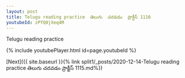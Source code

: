 ```yaml
---
layout: post
title: Telugu reading practice  తెలుగు  చదవడం  ప్రాక్టీస్ 1116
youtubeId: zPfQ0jXeq4M
---
```

 
 
Telugu reading practice
 
 
 
 
 


{% include youtubePlayer.html id=page.youtubeId %}
 
[Next]({{ site.baseurl }}{% link  split1/_posts/2020-12-14-Telugu reading practice  తెలుగు  చదవడం  ప్రాక్టీస్ 1115.md%})
 
